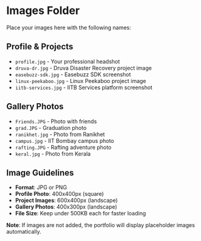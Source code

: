 # Images Folder

Place your images here with the following names:

## Profile & Projects
- `profile.jpg` - Your professional headshot
- `druva-dr.jpg` - Druva Disaster Recovery project image
- `easebuzz-sdk.jpg` - Easebuzz SDK screenshot
- `linux-peekaboo.jpg` - Linux Peekaboo project image
- `iitb-services.jpg` - IITB Services platform screenshot

## Gallery Photos
- `Friends.JPG` - Photo with friends
- `grad.JPG` - Graduation photo
- `ranikhet.jpg` - Photo from Ranikhet
- `campus.jpg` - IIT Bombay campus photo
- `rafting.JPG` - Rafting adventure photo
- `keral.jpg` - Photo from Kerala

## Image Guidelines

- **Format**: JPG or PNG
- **Profile Photo**: 400x400px (square)
- **Project Images**: 600x400px (landscape)
- **Gallery Photos**: 400x300px (landscape)
- **File Size**: Keep under 500KB each for faster loading

**Note**: If images are not added, the portfolio will display placeholder images automatically.

